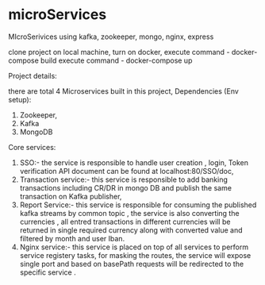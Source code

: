 # microServices
MIcroSerivices using kafka, zookeeper, mongo, nginx, express

clone project on local machine, 
turn on docker, 
execute command - docker-compose build
execute command - docker-compose up



Project details:

there are total 4 Microservices built in this project, 
Dependencies (Env setup):
1. Zookeeper,
2. Kafka
3. MongoDB

Core services:
1. SSO:- the service is responsible to handle user creation , login, Token verification API document can be found at localhost:80/SSO/doc,
2. Transaction service:- this service is responsible to add banking transactions including CR/DR in mongo DB and publish the same transaction on Kafka publisher,
3. Report Service:-  this service is responsible for consuming the published kafka streams by common topic , the service is also converting the currencies , all entred transactions in different currencies will be returned in single required currency along with converted value and filtered by month and user Iban.
4. Nginx service:- this service is placed on top of all services to perform service registery tasks, for masking the routes, the service will expose single port and based on basePath requests will be redirected to the specific service .


